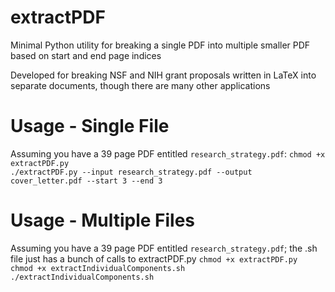 # extractPDF
Minimal Python utility for breaking a single PDF into multiple smaller PDF based on start and end page indices

Developed for breaking NSF and NIH grant proposals written in LaTeX into separate documents, though there are many other applications

# Usage - Single File
Assuming you have a 39 page PDF entitled `research_strategy.pdf`:
`chmod +x extractPDF.py`  
`./extractPDF.py --input research_strategy.pdf --output cover_letter.pdf --start 3 --end 3`


# Usage - Multiple Files
Assuming you have a 39 page PDF entitled `research_strategy.pdf`; the .sh file just has a bunch of calls to extractPDF.py
`chmod +x extractPDF.py`  
`chmod +x extractIndividualComponents.sh`  
`./extractIndividualComponents.sh`


